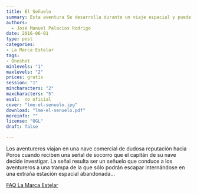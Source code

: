 ```yaml
---
title: El Señuelo 
summary: Esta aventura Se desarrolla durante un viaje espacial y puede usarse como gancho para unir a un grupo de jugadores o simplemente ser un pequeño suceso en uno de sus primeros viajes.
authors:
  - José Manuel Palacios Rodrigo
date: 2016-06-01
type: post
categories:
- La Marca Estelar
tags:
- Oneshot
minlevels: "1"
maxlevels: "2" 
prices: gratis 
session: "1" 
mincharacters: "2" 
maxcharacters: "5" 
eval:  no oficial 
cover: "lme-el-senuelo.jpg"
download: "lme-el-senuelo.pdf"
moreinfo: ""
license: "OGL"
draft: false

---
```


Los aventureros viajan en una nave comercial de dudosa reputación hacia Poros cuando reciben una señal de socorro que el capitán de su nave decide investigar. 
La señal resulta ser un señuelo que conduce a los aventureros a una trampa de la que sólo podrán escapar internándose en una extraña estación espacial abandonada...
<p><a href="../downloads/FAQ-Cronicas_Marca_del_Este.pdf" target="_blank">FAQ La Marca Estelar</a></p>
